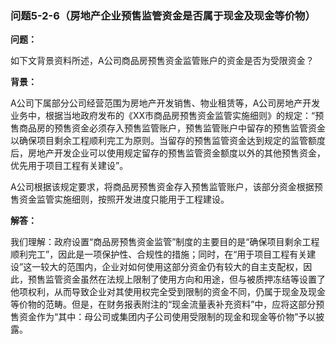 ### 问题5-2-6（房地产企业预售监管资金是否属于现金及现金等价物）

**问题：**

如下文背景资料所述，A公司商品房预售资金监管账户的资金是否为受限资金？

**背景：**

A公司下属部分公司经营范围为房地产开发销售、物业租赁等，A公司房地产开发业务中，根据当地政府发布的《XX市商品房预售资金监管实施细则》的规定：“预售商品房的预售资金必须存入预售监管账户，预售监管账户中留存的预售监管资金以确保项目剩余工程顺利完工为原则。当留存的预售监管资金达到规定的监管额度后，房地产开发企业可以使用规定留存的预售监管资金额度以外的其他预售资金，优先用于项目工程有关建设”。

A公司根据该规定要求，将商品房预售资金存入预售监管账户，该部分资金根据预售资金监管实施细则，按照开发进度只能用于工程建设。

**解答：**

我们理解：政府设置“商品房预售资金监管”制度的主要目的是“确保项目剩余工程顺利完工”，因此是一项保护性、合规性的措施；同时，在“用于项目工程有关建设”这一较大的范围内，企业对如何使用这部分资金仍有较大的自主支配权，因此，预售监管资金虽然在法规上限制了使用方向和用途，但与被质押冻结等设置了他项权利，从而导致企业对其使用权完全受到限制的资金不同，仍属于现金及现金等价物的范畴。但是，在财务报表附注的“现金流量表补充资料”中，应将这部分预售资金作为“其中：母公司或集团内子公司使用受限制的现金和现金等价物”予以披露。